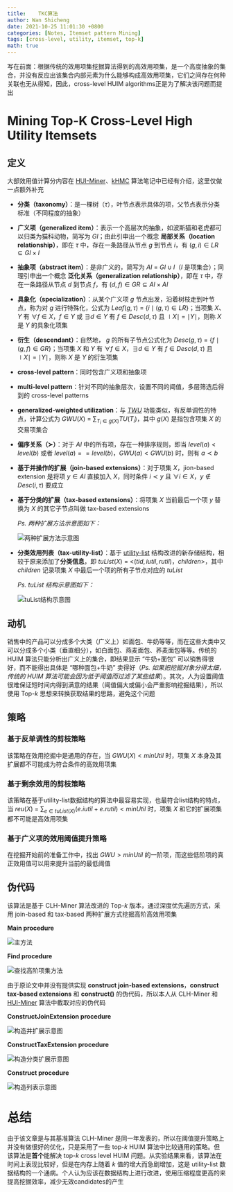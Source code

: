 ```yaml
---
title:    TKC算法
author: Wan Shicheng
date: 2021-10-25 11:01:30 +0800
categories: [Notes, Itemset pattern Mining]
tags: [cross-level, utility, itemset, top-k]
math: true
---
```


写在前面：根据传统的效用项集挖掘算法得到的高效用项集，是一个高度抽象的集合，并没有反应出该集合内部元素为什么能够构成高效用项集，它们之间存在何种关联也无从得知，因此，cross-level HUIM algorithms正是为了解决该问题而提出

# Mining Top-K Cross-Level High Utility Itemsets

## 定义

大部效用值计算分内容在 [HUI-Miner](https://suarne.github.io/posts/HUI-Miner%E7%AE%97%E6%B3%95/)、[kHMC](https://suarne.github.io/posts/kHMC%E7%AE%97%E6%B3%95/) 算法笔记中已经有介绍，这里仅做一点额外补充

+ **分类（taxonomy）**：是一棵树（$\tau$），叶节点表示具体的项，父节点表示分类标准（不同程度的抽象）

+ **广义项（generalized item）**：表示一个高层次的抽象，如波斯猫和老虎都可以归类为猫科动物，简写为 $GI$；由此引申出一个概念 **局部关系（location relationship）**，即在 $\tau$ 中，存在一条路径从节点 $g$ 到节点 $i$，有 $(g, i) \in LR \subseteq GI \times I$

+ **抽象项（abstract item）**：是非广义的，简写为 $AI$ = $GI \cup I$（$I$ 是项集合）；同理引申出一个概念 **泛化关系（generalization relationship）**，即在 $\tau$ 中，存在一条路径从节点 $d$ 到节点 $f$，有 $(d, f) \in GR \subseteq AI \times AI$

+ **具象化（specialization）**：从某个广义项 $g$ 节点出发，沿着树枝走到叶节点，称为对 $g$ 进行特殊化，公式为 $Leaf(g, \tau)$ = \{$i \mid (g, \tau) \in LR$\}；当项集 $X$、$Y$ 有 $\forall f \in X$，$f \in Y$ 或 $\exists d \in Y$ 有 $f \in Desc(d, \tau)$ 且 $\mid X \mid$ = $\mid Y \mid$，则称 $X$ 是 $Y$ 的具象化项集

+ **衍生（descendant）**：自然地， $g$ 的所有子节点公式化为 $Desc(g, \tau)$ = \{$f \mid (g, f) \in GR$\}；当项集 $X$ 和 $Y$ 有  $\forall f \in X$，$\exists d \in Y$ 有 $f \in Desc(d, \tau)$ 且 $\mid X \mid$ = $\mid Y \mid$，则称 $X$ 是 $Y$ 的衍生项集

+ **cross-level pattern**：同时包含广义项和抽象项

+ **multi-level pattern**：针对不同的抽象层次，设置不同的阈值，多层筛选后得到的 cross-level patterns

+ **generalized-weighted utilization**：与 [$TWU$](https://suarne.github.io/posts/EFI-Ming%E7%AE%97%E6%B3%95/) 功能类似，有反单调性的特点，计算公式为 $GWU(X)$ = $\sum_{T_i \in g(X)}TU(T_i)$，其中 $g(X)$ 是指包含项集 $X$ 的交易项集合

+ **偏序关系（$\succ$）**：对于 $AI$ 中的所有项，存在一种排序规则，即当 $level(a) < level(b)$ 或者 $level(a) == level(b)$，$GWU(a) < GWU(b)$ 时，则有 $a \prec b$

+ **基于并操作的扩展（join-based extensions）**：对于项集 $X$，jion-based extension 是将项 $y \in AI$ 直接加入 $X$，同时条件 $i \prec y$ 且 $\forall i \in X$，$y \not\in Desc(i, \tau)$ 要成立

+ **基于分类的扩展（tax-based extensions）**：将项集 $X$ 当前最后一个项 $y$ 替换为 $X$ 的其它子节点叫做 tax-based extensions

  _Ps. 两种扩展方法示意图如下：_

  ![两种扩展方法示意图](/assets/img/algorithm/TKC算法/image-20211025091344717.png)

+ **分类效用列表（tax-utility-list）**：基于 [utility-list]() 结构改进的新存储结构，相较于原来添加了**分类信息**，即 $tuList(X)$ = <$(tid, iutil, rutil)$，$children$>，其中 $children$ 记录项集 $X$ 中最后一个项的所有子节点对应的 $tuList$

  _Ps. tuList 结构示意图如下：_

  ![tuList结构示意图](/assets/img/algorithm/TKC算法/image-20211025091320500.png)

## 动机

销售中的产品可以分成多个大类（广义上）如面包、牛奶等等，而在这些大类中又可以分成多个小类（垂直细分），如白面包、燕麦面包、荞麦面包等等。传统的 HUIM 算法只能分析出广义上的集合，即结果显示 “牛奶+面包” 可以销售得很好，而不能得出具体是 “哪种面包+牛奶” 卖得好（_Ps. 如果把挖掘对象分得太细，传统的 HUIM 算法可能会因为低于阈值而过滤了某些结果_）。其次，人为设置阈值很难保证短时间内得到满意的结果（阈值偏大或偏小会严重影响挖掘结果），所以使用 Top-$k$ 思想来转换获取结果的思路，避免这个问题

## 策略

### 基于反单调性的剪枝策略

该策略在效用挖掘中是通用的存在，当 $GWU(X) < minUtil$ 时，项集 $X$ 本身及其扩展都不可能成为符合条件的高效用项集

### 基于剩余效用的剪枝策略

该策略在基于utility-list数据结构的算法中最容易实现，也最符合list结构的特点，当 $reu(X)$ = $\sum_{e \in tuList(X)}(e.iutil + e.rutil)< minUtil$ 时，项集 $X$ 和它的扩展项集都不可能是高效用项集

### 基于广义项的效用阈值提升策略

在挖掘开始前的准备工作中，找出 $GWU > minUtil$ 的一阶项，而这些低阶项的真正效用值可以用来提升当前的最低阈值

## 伪代码

该算法是基于 CLH-Miner 算法改进的 Top-$k$ 版本，通过深度优先遍历方式，采用 join-based 和 tax-based 两种扩展方式挖掘高阶高效用项集

**Main procedure**

![主方法](/assets/img/algorithm/TKC算法/image-20211025100818827.png)

**Find procedure**

![查找高阶项集方法](/assets/img/algorithm/TKC算法/image-20211025100855298.png)

由于原论文中并没有提供实现 **construct join-based extensions**，**construct tax-based extensions** 和 **construct()** 的伪代码，所以本人从 CLH-Miner 和 [HUI-Miner](https://suarne.github.io/posts/HUI-Miner%E7%AE%97%E6%B3%95/) 算法中截取对应的伪代码

**ConstructJoinExtension procedure**

![构造并扩展示意图](/assets/img/algorithm/TKC算法/image-20211025102425631.png)

**ConstructTaxExtension procedure**

![构造分类扩展示意图](/assets/img/algorithm/TKC算法/image-20211025102452311.png)

**Construct procedure**

![构造列表示意图](/assets/img/algorithm/TKC算法/image-20211025102612281.png)

# 总结

由于该文章是与其基准算法 CLH-Miner 是同一年发表的，所以在阈值提升策略上并没有做很好的优化，只是采用了一些 top-$k$ HUIM 算法中比较通用的策略。但该算法是**首个**能解决 top-$k$ cross level HUIM 问题。从实验结果来看，该算法在时间上表现比较好，但是在内存上随着 $k$ 值的增大而急剧增加，这是 utility-list 数据结构的一个通病。个人认为应该在数据结构上进行改进，使用压缩程度更高的来提高挖掘效率，减少无效candidates的产生